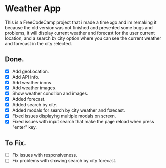 # Weather App

This is a FreeCodeCamp project that i made a time ago and im remaking it because the old version was not finished and presented some bugs and problems, it will display current weather and forecast for the user current location, and a search by city option where you can see the current weather and forecast in the city selected.

## Done.

-   [x] Add geoLocation.
-   [x] Add API info.
-   [x] Add weather icons.
-   [x] Add weather images.
-   [x] Show weather condition and images.
-   [x] Added forecast.
-   [x] Added search by city.
-   [x] Added modals for search by city weather and forecast.
-   [x] Fixed issues displaying multiple modals on screen.
-   [x] Fixed issues with input search that make the page reload when press "enter" key.

## To Fix.

-   [ ] Fix issues with responsiveness.
-   [ ] Fix problems with showing search by city forecast.
